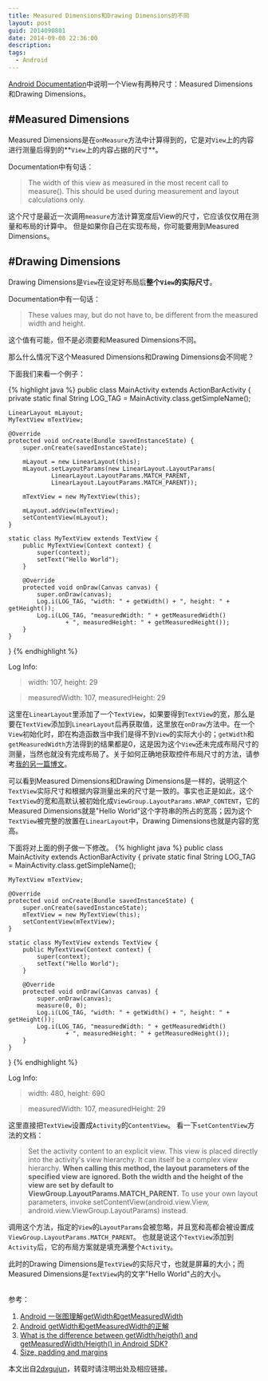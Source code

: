 ```yaml
---
title: Measured Dimensions和Drawing Dimensions的不同
layout: post
guid: 2014090801
date: 2014-09-08 22:36:00
description: 
tags:
  - Android
---
```


[Android Documentation](http://developer.android.com/reference/android/view/View.html#SizePaddingMargins)中说明一个View有两种尺寸：Measured Dimensions和Drawing Dimensions。

#Measured Dimensions
---
Measured Dimensions是在`onMeasure`方法中计算得到的，它是对`View`上的内容进行测量后得到的**`View`上的内容占据的尺寸**。

Documentation中有句话：
> The width of this view as measured in the most recent call to measure(). This should be used during measurement and layout calculations only.

这个尺寸是最近一次调用`measure`方法计算宽度后View的尺寸，它应该仅仅用在测量和布局的计算中。
但是如果你自己在实现布局，你可能要用到Measured Dimensions。


#Drawing Dimensions
---
Drawing Dimensions是`View`在设定好布局后**整个`View`的实际尺寸**。

Documentation中有一句话：
> These values may, but do not have to, be different from the measured width and height.

这个值有可能，但不是必须要和Measured Dimensions不同。



那么什么情况下这个Measured Dimensions和Drawing Dimensions会不同呢？

下面我们来看一个例子：

{% highlight java %}
public class MainActivity extends ActionBarActivity {
	private static final String LOG_TAG = MainActivity.class.getSimpleName();

	LinearLayout mLayout;
	MyTextView mTextView;

	@Override
	protected void onCreate(Bundle savedInstanceState) {
		super.onCreate(savedInstanceState);

		mLayout = new LinearLayout(this);
		mLayout.setLayoutParams(new LinearLayout.LayoutParams(
				LinearLayout.LayoutParams.MATCH_PARENT,
				LinearLayout.LayoutParams.MATCH_PARENT));

		mTextView = new MyTextView(this);

		mLayout.addView(mTextView);
		setContentView(mLayout);
	}

	static class MyTextView extends TextView {
		public MyTextView(Context context) {
			super(context);
			setText("Hello World");
		}

		@Override
		protected void onDraw(Canvas canvas) {
			super.onDraw(canvas);
			Log.i(LOG_TAG, "width: " + getWidth() + ", height: " + getHeight());
			Log.i(LOG_TAG, "measuredWidth: " + getMeasuredWidth()
					+ ", measuredHeight: " + getMeasuredHeight());
		}
	}
}
{% endhighlight %}

Log Info: 
> width: 107, height: 29

> measuredWidth: 107, measuredHeight: 29

这里在`LinearLayout`里添加了一个`TextView`，如果要得到`TextView`的宽，那么是要在`TextView`添加到`LinearLayout`后再获取值，这里放在`onDraw`方法中。在一个`View`初始化时，即在构造函数当中我们是得不到`View`的实际大小的；`getWidth`和`getMeasuredWidth`方法得到的结果都是0，这是因为这个`View`还未完成布局尺寸的测量，当然也就没有完成布局了。关于如何正确地获取控件布局尺寸的方法，请参考[我的另一篇博文](http://2dxgujun.github.io/09-05-2014/Get-Drawing-Dimensions-after-Layout.html)。

可以看到Measured Dimensions和Drawing Dimensions是一样的，说明这个`TextView`实际尺寸和根据内容测量出来的尺寸是一致的。事实也正是如此，这个`TextView`的宽和高默认被初始化成`ViewGroup.LayoutParams.WRAP_CONTENT`，它的Measured Dimensions就是"Hello World"这个字符串的所占的宽高；因为这个`TextView`被完整的放置在`LinearLayout`中，Drawing Dimensions也就是内容的宽高。



下面将对上面的例子做一下修改。
{% highlight java %}
public class MainActivity extends ActionBarActivity {
	private static final String LOG_TAG = MainActivity.class.getSimpleName();

	MyTextView mTextView;

	@Override
	protected void onCreate(Bundle savedInstanceState) {
		super.onCreate(savedInstanceState);
		mTextView = new MyTextView(this);
		setContentView(mTextView);
	}

	static class MyTextView extends TextView {
		public MyTextView(Context context) {
			super(context);
			setText("Hello World");
		}

		@Override
		protected void onDraw(Canvas canvas) {
			super.onDraw(canvas);
			measure(0, 0);
			Log.i(LOG_TAG, "width: " + getWidth() + ", height: " + getHeight());
			Log.i(LOG_TAG, "measuredWidth: " + getMeasuredWidth()
					+ ", measuredHeight: " + getMeasuredHeight());
		}
	}
}
{% endhighlight %}

Log Info: 
> width: 480, height: 690

> measuredWidth: 107, measuredHeight: 29

这里直接把`TextView`设置成`Activity`的`ContentView`。
看一下`setContentView`方法的文档：

> Set the activity content to an explicit view. This view is placed directly into the activity's view hierarchy. It can itself be a complex view hierarchy. **When calling this method, the layout parameters of the specified view are ignored. Both the width and the height of the view are set by default to ViewGroup.LayoutParams.MATCH_PARENT.** To use your own layout parameters, invoke setContentView(android.view.View, android.view.ViewGroup.LayoutParams) instead.

调用这个方法，指定的`View`的`LayoutParams`会被忽略，并且宽和高都会被设置成`ViewGroup.LayoutParams.MATCH_PARENT`。
也就是说这个`TextView`添加到`Activity`后，它的布局方案就是填充满整个`Activity`。


此时的Drawing Dimensions是`TextView`的实际尺寸，也就是屏幕的大小；而Measured Dimensions是`TextView`内的文字"Hello World"占的大小。


<br/>
参考：

1. [Android 一张图理解getWidth和getMeasuredWidth](http://blog.sina.com.cn/s/blog_6e519585010152s5.html)
2. [Android getWidth和getMeasuredWidth的正解](http://blog.csdn.net/wotoumingzxy/article/details/7760935)
3. [What is the difference between getWidth/heigth() and getMeasuredWidth/Heigth() in Android SDK?](http://stackoverflow.com/questions/8657540/what-is-the-difference-between-getwidth-heigth-and-getmeasuredwidth-heigth-i)
4. [Size, padding and margins](http://developer.android.com/reference/android/view/View.html#SizePaddingMargins)

本文出自[2dxgujun](http://github.com/2dxgujun)，转载时请注明出处及相应链接。